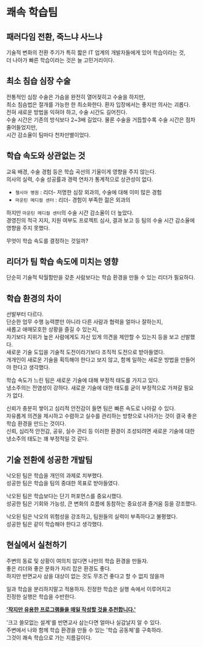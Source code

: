 # 쾌속 학습팀

## 패러다임 전환, 죽느냐 사느냐

기술적 변화의 전환 주기가 특히 짧은 IT 업계의 개발자들에게 있어 학습이라는 것,<br/>
더 나아가 빠른 학습이라는 것은 늘 고민거리이다.<br/>

## 최소 침습 심장 수술

전통적인 심장 수술은 가슴을 완전히 열어젖히고 수술을 하지만,<br/>
최소 침슴법은 절개를 가능한 한 최소화한다. 환자 입장에서는 좋지만 의사는 괴롭다.<br/>
전혀 새로운 방법을 익혀야 하고, 수술 시간도 길어진다.<br/>
수술 시간은 기존의 방식보다 2~3배 길었다. 물론 수술을 거듭할수록 수술 시간은 점차 줄어들었지만,<br/>
시간 감소율이 팀마다 천차만별이었다.<br/>

## 학습 속도와 상관없는 것

교육 배경, 수술 경험 등은 학습 곡선의 기울이게 영향을 주지 않는다.<br/>
의사의 실력, 수술 성공률과 경력 연차가 통계적으로 상관성이 없다.<br/>

- `챌시아 병원` : 리더- 저명한 심장 외과의, 수술에 대해 이미 많은 경험<br/>
- `마운틴 메디컬 센터` : 리더- 경험이 부족한 젊은 외과의<br/>

하지만 `마운틴 메디컬 센터`의 수술 시간 감소율이 더 높았다.<br/>
경영진의 적극 지지, 지원 여부도 프로젝트 심사, 결과 보고 등 팀의 수술 시간 감소율에 영향을 주지 못했다.<br/>

무엇이 학습 속도를 결정하는 것일까?

## 리더가 팀 학습 속도에 미치는 영향

단순히 기술적 탁월함만을 갖춘 사람보다는 학습 환경을 만들 수 있는 리더가 필요하다.<br/>

## 학습 환경의 차이

선발부터 다르다.<br/>
단순한 업무 수행 능력뿐만 아니라 다른 사람과 협력을 얼마나 잘하는지,<br/>
새롭고 애매모호한 상황을 즐길 수 있는지,<br/>
자기보다 지위가 높은 사람에게도 자신 있게 의견을 제안할 수 있는지 등을 보고 선발했다.<br/>
새로운 기술 도입을 기술적 도전이라기보다 조직적 도전으로 받아들였다.<br/>
개개인이 새로운 기술을 획득해야 한다고 보지 않고, 함께 일하는 새로운 방법을 만들어야 한다고 생각했다.<br/>

학습 속도가 느린 팀은 새로운 기술에 대해 부정적 태도를 가지고 있다.<br/>
냉소주의는 전염성이 강하다. 새로운 기술에 대한 태도를 굳이 부정적으로 가져갈 필요가 없다.<br/>

신뢰가 충분히 쌓이고 심리적 안전감이 들면 팀은 빠른 속도로 나아갈 수 있다.<br/>
자유롭게 의견을 제시하고 수렴하고 실수를 관리하는 방향으로 나아가는 것이 결국 좋은 학습 환경을 만드는 것이다.<br/>
신뢰, 심리적 안전감, 공유, 실수 관리 등 이러한 환경이 조성되려면 새로운 기술에 대한 냉소주의 태도는 꽤 부정적일 것 같다.<br/>

## 기술 전환에 성공한 개발팀

낙오된 팀은 학습을 개인의 과제로 치부했다.<br/>
성공한 팀은 학습을 팀의 중대한 목표로 받아들였다.<br/>

낙오된 팀은 학습보다는 단기 퍼포먼스를 중요시했다.<br/>
성공한 팀은 기회와 가능성, 큰 변화의 흐름에 동참하는 중요성과 즐거움 등을 강조했다.<br/>

낙오된 팀은 낙오의 위험성을 강조하고, 팀원들의 실력이 부족하다고 불평했다.<br/>
성공한 팀은 같이 학습해야 한다고 생각했다.<br/>

## 현실에서 실천하기

주변의 동료 및 상황이 여의치 않다면 나만의 학습 환경을 만들자.<br/>
좋은 리더와 좋은 문화가 자리 잡은 환경도 좋다.<br/>
하지만 반면교사 삼을 대상이 없는 것도 무조건 좋다고 할 수 없지 않을까<br/>

일과 학습을 분리하지말고 적용하자. 진정한 학습은 실행 속에서 이루어지고<br/>
진정한 실행은 학습을 수반한다.<br/>

<strong><u>'작지만 유용한 프로그램들을 매일 작성할 것을 추천합니다.'</u></strong><br/>

'크고 쓸모없는 설계'를 반면교사 삼는다면 얼마나 실감날지 알 수 있다.<br/>
주변에서 나와 함께 학습 환경을 만들 수 있는 '학습 공동체'를 구축하라.<br/>
그것이 쾌속 학습으로 가는 지름길이다.<br/>